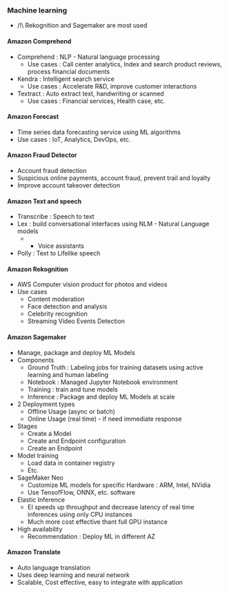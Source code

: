 ### Machine learning 

- /!\ Rekognition and Sagemaker are most used 

#### Amazon Comprehend 

- Comprehend : NLP - Natural language processing
  - Use cases : Call center analytics, Index and search product reviews, process financial documents
- Kendra : Intelligent search service
  - Use cases : Accelerate R&D, improve customer interactions 
- Textract : Auto extract text, handwriting or scanned 
  - Use cases : Financial services, Health case, etc.  

#### Amazon Forecast 

- Time series data forecasting service using ML algorithms
- Use cases : IoT, Analytics, DevOps, etc.

#### Amazon Fraud Detector 

- Account fraud detection 
- Suspicious online payments, account fraud, prevent trail and loyalty
- Improve account takeover detection 


#### Amazon Text and speech

- Transcribe : Speech to text 
- Lex : build conversational interfaces using NLM - Natural Language models 
  - + Voice assistants 
- Polly : Text to Lifelike speech 

#### Amazon Rekognition

- AWS Computer vision product for photos and videos 
- Use cases 
  - Content moderation 
  - Face detection and analysis 
  - Celebrity recognition 
  - Streaming Video Events Detection 

#### Amazon Sagemaker

- Manage, package and deploy ML Models 
- Components 
  - Ground Truth : Labeling jobs for training datasets using active learning and human labeling 
  - Notebook : Managed Jupyter Notebook environment 
  - Training : train and tune models 
  - Inference : Package and deploy ML Models at scale 
- 2 Deployment types 
  - Offline Usage (async or batch)
  - Online Usage (real time) - if need immediate response 
- Stages 
  - Create a Model 
  - Create and Endpoint configuration 
  - Create an Endpoint 
- Model training 
  - Load data in container registry 
  - Etc. 
- SageMaker Neo 
  - Customize ML models for specific Hardware : ARM, Intel, NVidia
  - Use TensofFlow, ONNX, etc. software 
- Elastic Inference 
  - EI speeds up throughput and decrease latency of real time inferences using only CPU instances 
  - Much more cost effective thant full GPU instance
- High availability 
  - Recommendation : Deploy ML in different AZ


#### Amazon Translate

- Auto language translation 
- Uses deep learning and neural network 
- Scalable, Cost effective, easy to integrate with application 
